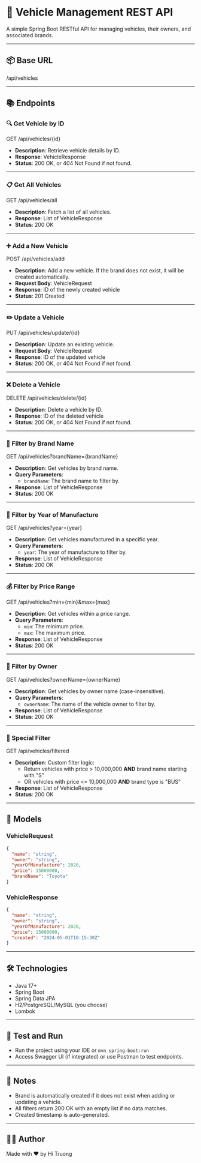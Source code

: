 
# 🚗 Vehicle Management REST API

A simple Spring Boot RESTful API for managing vehicles, their owners, and associated brands.

---

## 📦 Base URL

/api/vehicles

---

## 📚 Endpoints

### 🔍 Get Vehicle by ID

GET /api/vehicles/{id}

- **Description**: Retrieve vehicle details by ID.
- **Response**: VehicleResponse
- **Status**: 200 OK, or 404 Not Found if not found.

---

### 📋 Get All Vehicles

GET /api/vehicles/all

- **Description**: Fetch a list of all vehicles.
- **Response**: List of VehicleResponse
- **Status**: 200 OK

---

### ➕ Add a New Vehicle

POST /api/vehicles/add

- **Description**: Add a new vehicle. If the brand does not exist, it will be created automatically.
- **Request Body**: VehicleRequest
- **Response**: ID of the newly created vehicle
- **Status**: 201 Created

---

### ✏️ Update a Vehicle

PUT /api/vehicles/update/{id}

- **Description**: Update an existing vehicle.
- **Request Body**: VehicleRequest
- **Response**: ID of the updated vehicle
- **Status**: 200 OK, or 404 Not Found if not found.

---

### ❌ Delete a Vehicle

DELETE /api/vehicles/delete/{id}

- **Description**: Delete a vehicle by ID.
- **Response**: ID of the deleted vehicle
- **Status**: 200 OK, or 404 Not Found if not found.

---

### 🔎 Filter by Brand Name

GET /api/vehicles?brandName={brandName}

- **Description**: Get vehicles by brand name.
- **Query Parameters**:
  - `brandName`: The brand name to filter by.
- **Response**: List of VehicleResponse
- **Status**: 200 OK

---

### 📅 Filter by Year of Manufacture

GET /api/vehicles?year={year}

- **Description**: Get vehicles manufactured in a specific year.
- **Query Parameters**:
  - `year`: The year of manufacture to filter by.
- **Response**: List of VehicleResponse
- **Status**: 200 OK

---

### 💰 Filter by Price Range

GET /api/vehicles?min={min}&max={max}

- **Description**: Get vehicles within a price range.
- **Query Parameters**:
  - `min`: The minimum price.
  - `max`: The maximum price.
- **Response**: List of VehicleResponse
- **Status**: 200 OK

---

### 👤 Filter by Owner

GET /api/vehicles?ownerName={ownerName}

- **Description**: Get vehicles by owner name (case-insensitive).
- **Query Parameters**:
  - `ownerName`: The name of the vehicle owner to filter by.
- **Response**: List of VehicleResponse
- **Status**: 200 OK

---

### 🎯 Special Filter

GET /api/vehicles/filtered

- **Description**: Custom filter logic:
  - Return vehicles with price > 10,000,000 **AND** brand name starting with "S"
  - OR vehicles with price <= 10,000,000 **AND** brand type is "BUS"
- **Response**: List of VehicleResponse
- **Status**: 200 OK

---

## 📘 Models

### VehicleRequest

```json
{
  "name": "string",
  "owner": "string",
  "yearOfManufacture": 2020,
  "price": 15000000,
  "brandName": "Toyota"
}
```

### VehicleResponse

```json
{
  "name": "string",
  "owner": "string",
  "yearOfManufacture": 2020,
  "price": 15000000,
  "created": "2024-05-01T10:15:30Z"
}
```

---

## 🛠 Technologies

- Java 17+
- Spring Boot
- Spring Data JPA
- H2/PostgreSQL/MySQL (you choose)
- Lombok

---

## 🧪 Test and Run

- Run the project using your IDE or `mvn spring-boot:run`
- Access Swagger UI (if integrated) or use Postman to test endpoints.

---

## 📌 Notes

- Brand is automatically created if it does not exist when adding or updating a vehicle.
- All filters return 200 OK with an empty list if no data matches.
- Created timestamp is auto-generated.

---

## 🧑‍💻 Author

Made with ❤️ by Hi Truong
